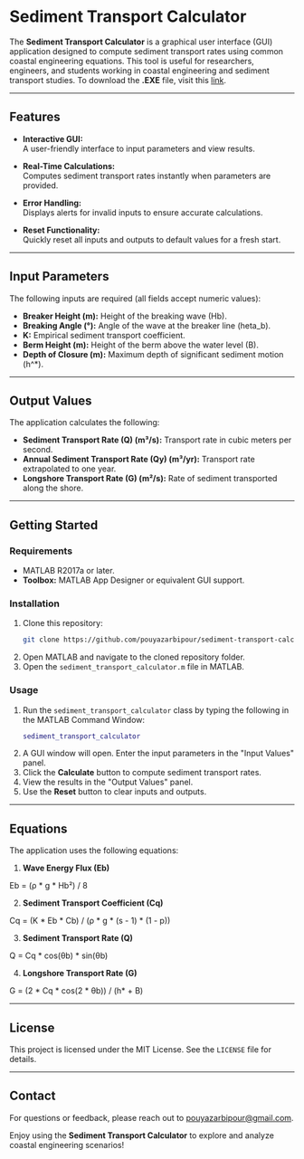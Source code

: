 # Sediment Transport Calculator

The **Sediment Transport Calculator** is a graphical user interface (GUI) application designed to compute sediment transport rates using common coastal engineering equations. This tool is useful for researchers, engineers, and students working in coastal engineering and sediment transport studies.
To download the **.EXE** file, visit this [link](https://drive.google.com/file/d/137_9CPs8-XEsOolVuAuC_23UH1mE-e4Z/view?usp=sharing).

---

## **Features**
- **Interactive GUI:**  
  A user-friendly interface to input parameters and view results.
  
- **Real-Time Calculations:**  
  Computes sediment transport rates instantly when parameters are provided.
  
- **Error Handling:**  
  Displays alerts for invalid inputs to ensure accurate calculations.
  
- **Reset Functionality:**  
  Quickly reset all inputs and outputs to default values for a fresh start.

---

## **Input Parameters**
The following inputs are required (all fields accept numeric values):
- **Breaker Height (m):** Height of the breaking wave (Hb).
- **Breaking Angle (°):** Angle of the wave at the breaker line (heta_b).
- **K:** Empirical sediment transport coefficient.
- **Berm Height (m):** Height of the berm above the water level (B).
- **Depth of Closure (m):** Maximum depth of significant sediment motion (h^*).

---

## **Output Values**
The application calculates the following:
- **Sediment Transport Rate (Q) (m³/s):** Transport rate in cubic meters per second.
- **Annual Sediment Transport Rate (Qy) (m³/yr):** Transport rate extrapolated to one year.
- **Longshore Transport Rate (G) (m²/s):** Rate of sediment transported along the shore.

---

## **Getting Started**
### **Requirements**
- MATLAB R2017a or later.
- **Toolbox:** MATLAB App Designer or equivalent GUI support.

### **Installation**
1. Clone this repository:
   ```bash
   git clone https://github.com/pouyazarbipour/sediment-transport-calculator.git
   ```
2. Open MATLAB and navigate to the cloned repository folder.
3. Open the `sediment_transport_calculator.m` file in MATLAB.

### **Usage**
1. Run the `sediment_transport_calculator` class by typing the following in the MATLAB Command Window:
   ```matlab
   sediment_transport_calculator
   ```
2. A GUI window will open. Enter the input parameters in the "Input Values" panel.
3. Click the **Calculate** button to compute sediment transport rates.
4. View the results in the "Output Values" panel.
5. Use the **Reset** button to clear inputs and outputs.

---

## **Equations**
The application uses the following equations:
1. **Wave Energy Flux (Eb)**  

Eb = (ρ * g * Hb²) / 8

2. **Sediment Transport Coefficient (Cq)**  

Cq = (K * Eb * Cb) / (ρ * g * (s - 1) * (1 - p))

3. **Sediment Transport Rate (Q)**  

Q = Cq * cos(θb) * sin(θb)

4. **Longshore Transport Rate (G)**  

G = (2 * Cq * cos(2 * θb)) / (h* + B)

---

## License  
This project is licensed under the MIT License. See the `LICENSE` file for details.  

---

## Contact  
For questions or feedback, please reach out to pouyazarbipour@gmail.com.

Enjoy using the **Sediment Transport Calculator** to explore and analyze coastal engineering scenarios!

